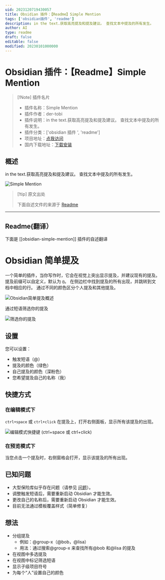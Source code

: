 ```yaml
---
uid: 2023120719430057
title: Obsidian 插件：【Readme】Simple Mention
tags: ['obsidian插件', 'readme']
description: in the text.获取高亮提及和提及建议。 查找文本中提及的所有发生。
author: AI
type: readme
draft: false
editable: false
modified: 20230101000000
---
```


# Obsidian 插件：【Readme】Simple Mention

> [!Note] 插件名片
> - 插件名称：Simple Mention
> - 插件作者：der-tobi
> - 插件说明：in the text.获取高亮提及和提及建议。 查找文本中提及的所有发生。
> - 插件分类：['obsidian 插件 ', 'readme']
> - 项目地址：[点我访问](https://github.com/der-tobi/obsidian-simple-mention)
> - 国内下载地址：[下载安装](https://pkmer.cn/products/plugin/pluginMarket/?obsidian-simple-mention)

## 概述

in the text.获取高亮提及和提及建议。 查找文本中提及的所有发生。

![Simple Mention](https://cdn.pkmer.cn/covers/obsidian-simple-mention.gif)

> [!tip] 原文出处
>
>下面自述文件的来源于 [Readme](https://ghproxy.net/https://raw.githubusercontent.com/der-tobi/obsidian-simple-mention/main/README.md)
>

---

## Readme(翻译）

下面是 [[obsidian-simple-mention]] 插件的自述翻译

# Obsidian 简单提及

一个简单的插件，当你写作时，它会在视觉上突出显示提及，并建议现有的提及。
提及前缀可以自定义，默认为 `@`。
在侧边栏中找到提及的所有出现，并跳转到文档中相应的行。
通过不同的颜色区分个人提及和其他提及。

![Obsidian简单提及概述](https://cdn.pkmer.cn/covers/obsidian-simple-mention_2_0.gif)

通过短语筛选你的提及

![筛选你的提及](https://cdn.pkmer.cn/covers/obsidian-simple-mention_2_1.gif)

## 设置

您可以设置：

- 触发短语（@）
- 提及的颜色（绿色）
- 自己提及的颜色（深粉色）
- 您希望提及自己的名称（我）

## 快捷方式

### 在编辑模式下

`ctrl+space` 或 `ctrl+click` 在提及上，打开右侧面板，显示所有该提及的出现。

![编辑模式快捷键 (ctrl+space 或 ctrl+click)](https://cdn.pkmer.cn/covers/obsidian-simple-mention_2_2.gif)

### 在预览模式下

当您点击一个提及时，右侧窗格会打开，显示该提及的所有出现。

## 已知问题

- 大型保险库似乎存在问题（请参见 [问题](https://github.com/der-tobi/obsidian-simple-mention/issues/1)）。
- 调整触发短语后，需要重新启动 Obsidian 才能生效。
- 更改自己的名称后，需要重新启动 Obsidian 才能生效。
- 目前无法通过模板覆盖样式（简单修复）

## 想法

- 分组提及
  - 例如：@group-x（@bob，@lisa）
  - 用法：通过搜索@group-x 来查找所有@bob 和@lisa 的提及
- 在视图中多选提及
- 在视图中标记筛选短语
- 显示子级项目符号
- 为每个“人”设置自己的颜色



